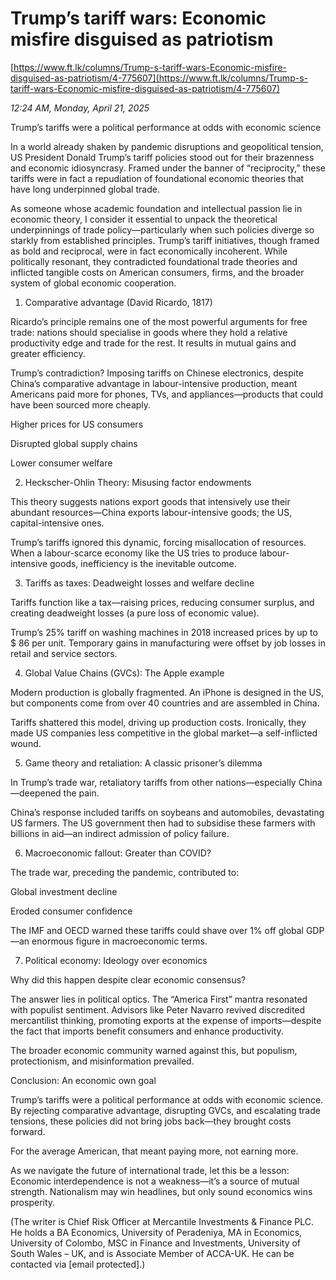 # Trump’s tariff wars: Economic misfire disguised as patriotism

[https://www.ft.lk/columns/Trump-s-tariff-wars-Economic-misfire-disguised-as-patriotism/4-775607](https://www.ft.lk/columns/Trump-s-tariff-wars-Economic-misfire-disguised-as-patriotism/4-775607)

*12:24 AM, Monday, April 21, 2025*

Trump’s tariffs were a political performance at odds with economic science

In a world already shaken by pandemic disruptions and geopolitical tension, US President Donald Trump’s tariff policies stood out for their brazenness and economic idiosyncrasy. Framed under the banner of “reciprocity,” these tariffs were in fact a repudiation of foundational economic theories that have long underpinned global trade.

As someone whose academic foundation and intellectual passion lie in economic theory, I consider it essential to unpack the theoretical underpinnings of trade policy—particularly when such policies diverge so starkly from established principles. Trump’s tariff initiatives, though framed as bold and reciprocal, were in fact economically incoherent. While politically resonant, they contradicted foundational trade theories and inflicted tangible costs on American consumers, firms, and the broader system of global economic cooperation.

1. Comparative advantage (David Ricardo, 1817)

Ricardo’s principle remains one of the most powerful arguments for free trade: nations should specialise in goods where they hold a relative productivity edge and trade for the rest. It results in mutual gains and greater efficiency.

Trump’s contradiction? Imposing tariffs on Chinese electronics, despite China’s comparative advantage in labour-intensive production, meant Americans paid more for phones, TVs, and appliances—products that could have been sourced more cheaply.

Higher prices for US consumers

Disrupted global supply chains

Lower consumer welfare

2. Heckscher-Ohlin Theory: Misusing factor endowments

This theory suggests nations export goods that intensively use their abundant resources—China exports labour-intensive goods; the US, capital-intensive ones.

Trump’s tariffs ignored this dynamic, forcing misallocation of resources. When a labour-scarce economy like the US tries to produce labour-intensive goods, inefficiency is the inevitable outcome.

3. Tariffs as taxes: Deadweight losses and welfare decline

Tariffs function like a tax—raising prices, reducing consumer surplus, and creating deadweight losses (a pure loss of economic value).

Trump’s 25% tariff on washing machines in 2018 increased prices by up to $ 86 per unit. Temporary gains in manufacturing were offset by job losses in retail and service sectors.

4. Global Value Chains (GVCs): The Apple example

Modern production is globally fragmented. An iPhone is designed in the US, but components come from over 40 countries and are assembled in China.

Tariffs shattered this model, driving up production costs. Ironically, they made US companies less competitive in the global market—a self-inflicted wound.

5. Game theory and retaliation: A classic prisoner’s dilemma

In Trump’s trade war, retaliatory tariffs from other nations—especially China—deepened the pain.

China’s response included tariffs on soybeans and automobiles, devastating US farmers. The US government then had to subsidise these farmers with billions in aid—an indirect admission of policy failure.

6. Macroeconomic fallout: Greater than COVID?

The trade war, preceding the pandemic, contributed to:

Global investment decline

Eroded consumer confidence

The IMF and OECD warned these tariffs could shave over 1% off global GDP—an enormous figure in macroeconomic terms.

7. Political economy: Ideology over economics

Why did this happen despite clear economic consensus?

The answer lies in political optics. The “America First” mantra resonated with populist sentiment. Advisors like Peter Navarro revived discredited mercantilist thinking, promoting exports at the expense of imports—despite the fact that imports benefit consumers and enhance productivity.

The broader economic community warned against this, but populism, protectionism, and misinformation prevailed.

Conclusion: An economic own goal

Trump’s tariffs were a political performance at odds with economic science. By rejecting comparative advantage, disrupting GVCs, and escalating trade tensions, these policies did not bring jobs back—they brought costs forward.

For the average American, that meant paying more, not earning more.

As we navigate the future of international trade, let this be a lesson: Economic interdependence is not a weakness—it’s a source of mutual strength. Nationalism may win headlines, but only sound economics wins prosperity.

(The writer is Chief Risk Officer at Mercantile Investments & Finance PLC. He holds a BA Economics, University of Peradeniya, MA in Economics, University of Colombo, MSC in Finance and Investments, University of South Wales – UK, and is Associate Member of ACCA-UK. He can be contacted via [email protected].)

